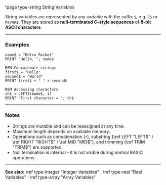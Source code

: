 \page type-string String Variables

String variables are represented by any variable with the suffix `$`, e.g. `C$` or `MYVAR$`.
They are stored as **null-terminated C-style sequences** of **8-bit ASCII characters**.

---

### Examples

```basic
name$ = "Retro Rocket"
PRINT "Hello, "; name$
```

```basic
REM Concatenate strings
first$ = "Hello"
second$ = "World"
PRINT first$ + " " + second$
```

```basic
REM Accessing characters
ch$ = LEFT$(name$, 1)
PRINT "First character = "; ch$
```

---

### Notes

* Strings are mutable and can be reassigned at any time.
* Maximum length depends on available memory.
* Operations such as concatenation (`+`), substring (\ref LEFT "LEFT$" / \ref RIGHT "RIGHT$" / \ref MID "MID$"), and trimming (\ref TRIM "TRIM$") are supported.
* Null termination is internal - it is not visible during normal BASIC operations.

---

**See also:**
\ref type-integer "Integer Variables" · \ref type-real "Real Variables" · \ref type-array "Array Variables"
